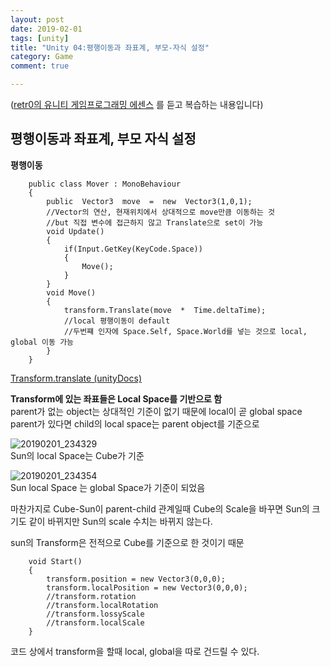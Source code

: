 ```yaml
---
layout: post
date: 2019-02-01
tags: [unity]
title: "Unity 04:평행이동과 좌표계, 부모-자식 설정"
category: Game
comment: true

---
```


<p>(<a href="https://www.udemy.com/retr0-unity/">retr0의 유니티 게임프로그래밍 에센스</a> 를 듣고 복습하는 내용입니다)</p>
<h2 id="평행이동과-좌표계-부모-자식-설정">평행이동과 좌표계, 부모 자식 설정</h2>
<p><strong>평행이동</strong></p>
<pre class=" language-csharp"><code class="prism  language-csharp">    <span class="token keyword">public</span> <span class="token keyword">class</span> <span class="token class-name">Mover</span> <span class="token punctuation">:</span> MonoBehaviour
	<span class="token punctuation">{</span>
		<span class="token keyword">public</span>  Vector3  move  <span class="token operator">=</span>  <span class="token keyword">new</span>  <span class="token class-name">Vector3</span><span class="token punctuation">(</span><span class="token number">1</span><span class="token punctuation">,</span><span class="token number">0</span><span class="token punctuation">,</span><span class="token number">1</span><span class="token punctuation">)</span><span class="token punctuation">;</span>	
		<span class="token comment">//Vector의 연산, 현재위치에서 상대적으로 move만큼 이동하는 것</span>
		<span class="token comment">//but 직접 변수에 접근하지 않고 Translate으로 set이 가능 </span>
		<span class="token keyword">void</span> <span class="token function">Update</span><span class="token punctuation">(</span><span class="token punctuation">)</span>
		<span class="token punctuation">{</span>
			<span class="token keyword">if</span><span class="token punctuation">(</span>Input<span class="token punctuation">.</span><span class="token function">GetKey</span><span class="token punctuation">(</span>KeyCode<span class="token punctuation">.</span>Space<span class="token punctuation">)</span><span class="token punctuation">)</span>
			<span class="token punctuation">{</span>
				<span class="token function">Move</span><span class="token punctuation">(</span><span class="token punctuation">)</span><span class="token punctuation">;</span>
			<span class="token punctuation">}</span>
		<span class="token punctuation">}</span>
		<span class="token keyword">void</span> <span class="token function">Move</span><span class="token punctuation">(</span><span class="token punctuation">)</span>
		<span class="token punctuation">{</span>
			transform<span class="token punctuation">.</span><span class="token function">Translate</span><span class="token punctuation">(</span>move  <span class="token operator">*</span>  Time<span class="token punctuation">.</span>deltaTime<span class="token punctuation">)</span><span class="token punctuation">;</span>
			<span class="token comment">//local 평행이동이 default</span>
			<span class="token comment">//두번쨰 인자에 Space.Self, Space.World를 넣는 것으로 local, global 이동 가능</span>
		<span class="token punctuation">}</span>
	<span class="token punctuation">}</span>
</code></pre>
<p><a href="https://docs.unity3d.com/ScriptReference/Transform.Translate.html">Transform.translate (unityDocs)</a></p>
<p><strong>Transform에 있는 좌표들은 Local Space를 기반으로 함</strong><br>
parent가 없는 object는 상대적인 기준이 없기 때문에 local이 곧 global space<br>
parent가 있다면 child의 local space는 parent object를 기준으로</p>
<p><img src="https://user-images.githubusercontent.com/31947480/52129953-45c74c00-267c-11e9-9666-aecb3b1065d6.png" alt="20190201_234329"><br>
Sun의 local Space는 Cube가 기준</p>
<p><img src="https://user-images.githubusercontent.com/31947480/52129956-46f87900-267c-11e9-8362-9817f39dbf08.png" alt="20190201_234354"><br>
Sun local Space 는 global Space가 기준이 되었음</p>
<p>마찬가지로 Cube-Sun이 parent-child 관계일때 Cube의 Scale을 바꾸면 Sun의 크기도 같이 바뀌지만 Sun의 scale 수치는 바뀌지 않는다.</p>
<p>sun의 Transform은 전적으로 Cube를 기준으로 한 것이기 때문</p>
<pre class=" language-csharp"><code class="prism  language-csharp">    <span class="token keyword">void</span> <span class="token function">Start</span><span class="token punctuation">(</span><span class="token punctuation">)</span>
    <span class="token punctuation">{</span>
	    transform<span class="token punctuation">.</span>position <span class="token operator">=</span> <span class="token keyword">new</span> <span class="token class-name">Vector3</span><span class="token punctuation">(</span><span class="token number">0</span><span class="token punctuation">,</span><span class="token number">0</span><span class="token punctuation">,</span><span class="token number">0</span><span class="token punctuation">)</span><span class="token punctuation">;</span>
	    transform<span class="token punctuation">.</span>localPosition <span class="token operator">=</span> <span class="token keyword">new</span> <span class="token class-name">Vector3</span><span class="token punctuation">(</span><span class="token number">0</span><span class="token punctuation">,</span><span class="token number">0</span><span class="token punctuation">,</span><span class="token number">0</span><span class="token punctuation">)</span><span class="token punctuation">;</span>
	    <span class="token comment">//transform.rotation</span>
	    <span class="token comment">//transform.localRotation</span>
	    <span class="token comment">//transform.lossyScale</span>
	    <span class="token comment">//transform.localScale</span>
    <span class="token punctuation">}</span>
</code></pre>
<p>코드 상에서 transform을 할때 local, global을 따로 건드릴 수 있다.</p>

